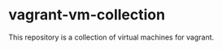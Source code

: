 vagrant-vm-collection
=====================

This repository is a collection of virtual machines for vagrant.
